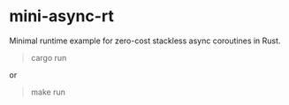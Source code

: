 # mini-async-rt

Minimal runtime example for zero-cost stackless async coroutines in Rust.

> cargo run

or

> make run
